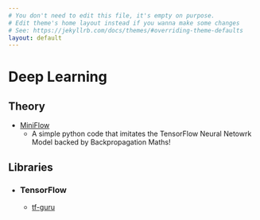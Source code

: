 ```yaml
---
# You don't need to edit this file, it's empty on purpose.
# Edit theme's home layout instead if you wanna make some changes
# See: https://jekyllrb.com/docs/themes/#overriding-theme-defaults
layout: default
---
```


# Deep Learning 

## Theory
- [MiniFlow](dhiraa.github.io/miniflow)
  - A simple python code that imitates the TensorFlow Neural Netowrk Model backed by Backpropagation Maths!

## Libraries
- ### TensorFlow
  - [tf-guru](dhiraa.github.io/tf-guru/)

